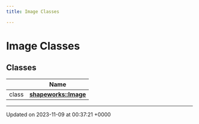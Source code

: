 ```yaml
---
title: Image Classes

---
```


# Image Classes



## Classes

|                | Name           |
| -------------- | -------------- |
| class | **[shapeworks::Image](../Classes/classshapeworks_1_1Image.md)**  |






-------------------------------

Updated on 2023-11-09 at 00:37:21 +0000
